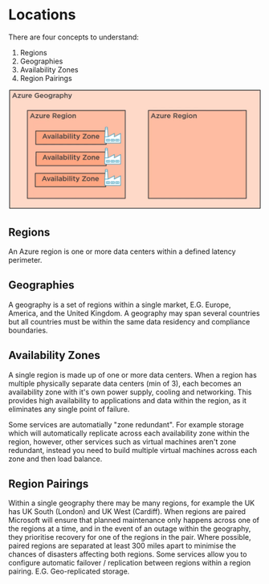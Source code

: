 # Locations

There are four concepts to understand:

1. Regions
2. Geographies
3. Availability Zones
4. Region Pairings

![azure-regions](./Images/AzureRegions.PNG "Azure Regions")

## Regions

An Azure region is one or more data centers within a defined latency perimeter.

## Geographies

A geography is a set of regions within a single market, E.G. Europe, America, and the United Kingdom. A geography may span several countries but all countries must be within the same data residency and compliance boundaries.

## Availability Zones

A single region is made up of one or more data centers. When a region has multiple physically separate data centers (min of 3), each becomes an availability zone with it's own power supply, cooling and networking. This provides high availability to applications and data within the region, as it eliminates any single point of failure.

Some services are automatially "zone redundant". For example storage which will automatically replicate across each availability zone within the region, however, other services such as virtual machines aren't zone redundant, instead you need to build multiple virtual machines across each zone and then load balance.

## Region Pairings

Within a single geography there may be many regions, for example the UK has UK South (London) and UK West (Cardiff). When regions are paired Microsoft will ensure that planned maintenance only happens across one of the regions at a time, and in the event of an outage within the geography, they prioritise recovery for one of the regions in the pair. Where possible, paired regions are separated at least 300 miles apart to minimise the chances of disasters affecting both regions.
Some services allow you to configure automatic failover / replication between regions within a region pairing. E.G. Geo-replicated storage.
